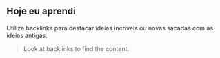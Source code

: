 ## Hoje eu aprendi

Utilize backlinks para destacar ideias incríveis ou novas sacadas com as ideias antigas.

> Look at backlinks to find the content.
